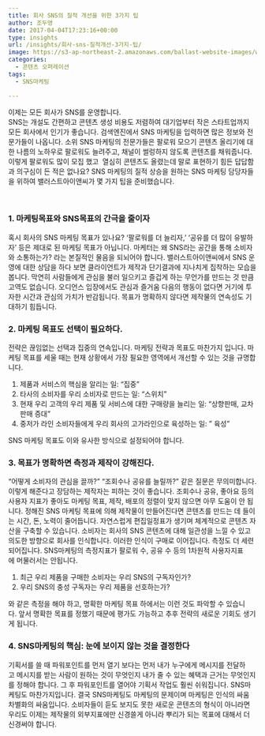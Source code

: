```yaml
---
title: 회사 SNS의 질적 개선을 위한 3가지 팁
author: 조두영
date: 2017-04-04T17:23:16+00:00
type: insights
url: /insights/회사-sns-질적개선-3가지-팁/
image: https://s3-ap-northeast-2.amazonaws.com/ballast-website-images/wp-content/uploads/2017/02/15110119/img-3.png
categories:
  - 콘텐츠 오퍼레이션
tags:
  - SNS마케팅

---
```

이제는 모든 회사가 SNS를 운영합니다.  
SNS는 개설도 간편하고 콘텐츠 생성 비용도 저렴하여 대기업부터 작은 스타트업까지 모든 회사에서 인기가 좋습니다. 검색엔진에서 SNS 마케팅을 입력하면 많은 정보와 전문가들이 나옵니다.
소위 SNS 마케팅의 전문가들은 팔로워 모으기 콘텐츠 올리기에 대한 나름의 노하우로 팔로워도 늘려주고, 채널이 썰렁하지 않도록 콘텐츠를 채워줍니다. 이렇게 팔로워도 많이 모집 했고  열심히 콘텐츠도 올렸는데 말로 표현하기 힘든 답답함과 의구심이 든 적은 없나요?
SNS 마케팅의 질적 상승을 원하는 SNS 마케팅 담당자들을 위하여 밸러스트아이앤씨가 몇 가지 팁을 준비했습니다.

&nbsp;

### 1. 마케팅목표와 SNS목표의 간극을 줄이자
혹시 회사의 SNS 마케팅 목표가 있나요? &#8216;팔로워를 더 늘리자,&#8217; &#8216;공유를 더 많이 유발하자&#8217; 등은 제대로 된 마케팅 목표가 아닙니다. 마케터는 왜 SNS라는 공간을 통해 소비자와 소통하는가? 라는 본질적인 물음을 되뇌어야 합니다.
밸러스트아이앤씨에서 SNS 운영에 대한 상담을 하다 보면 클라이언트가 제작과 단기결과에 지나치게 집착하는 모습을 봅니다.
막연히 사람들에게 관심을 불러 일으키고 즐겁게 하는 무언가를 만드는 것 만큼 고역도 없습니다. 오디언스 입장에서도 관심과 즐거움 다음의 행동이 없다면 거기에 투자한 시간과 관심의 가치가 반감됩니다.
목표가 명확하지 않다면 제작물의 연속성도 기대하기 힘듭니다.

### 2. 마케팅 목표도 선택이 필요하다.
전략은 끊임없는 선택과 집중의 연속입니다.
마케팅 전략과 목표도 마찬가지 입니다. 마케팅 목표를 세울 때는 현재 상황에서 가장 필요한 영역에서 개선할 수 있는 것을 규명합니다.

  1. 제품과 서비스의 핵심을 알리는 일: &#8220;집중&#8221;
  2. 타사의 소비자를 우리 소비자로 만드는 일: &#8220;스위치&#8221;
  3. 현재 우리 고객의 우리 제품 및 서비스에 대한 구매량을 늘리는 일: &#8220;상향판매, 교차판매 증대&#8221;
  4. 중저가 라인 소비자들에게 우리 회사의 고가라인으로 육성하는 일: &#8221; 육성&#8221;

SNS 마케팅 목표도 이와 유사한 방식으로 설정되어야 합니다.

### 3. 목표가 명확하면 측정과 제작이 강해진다.
&#8220;어떻게 소비자의 관심을 끌까?&#8221; &#8220;조회수나 공유를 늘릴까?&#8221; 같은 질문은 무의미합니다. 이렇게 해준다고 장담하는 제작자는 피하는 것이 좋습니다. 조회수나 공유, 좋아요 등의 사용자 지표가 좋아도 마케팅 목표, 제작, 배포의 정렬이 맞지 않으면 아무 도움이 안 됩니다.
정해진 SNS 마케팅 목표에 의해 제작물이 만들어진다면 콘텐츠를 만드는 데 들이는 시간, 돈, 노력이 줄어듭니다. 자연스럽게 편집일정표가 생기며 체계적으로 콘텐츠 자산을 구축할 수 있습니다.
소비자는 회사의 SNS 콘텐츠에 대해 일관성을 느낄 수 있고 의도한 방향으로 회사를 인식합니다. 이러한 인식이 구매로 이어집니다.
측정도 더 세련되어집니다. SNS마케팅의 측정지표가 팔로워 수, 공유 수 등의 1차원적 사용자지표에 머물러서는 안됩니다.

  1. 최근 우리 제품을 구매한 소비자는 우리 SNS의 구독자인가?
  2. 우리 SNS의 충성 구독자는 우리 제품을 선호하는가?

와 같은 측정을 해야 하고, 명확한 마케팅 목표 하에서는 이런 것도 파악할 수 있습니다. 앞서 명확한 목표를 정했기 때문에 평가도 가능하고 추후 전략의 새로운 기회도 생기게 됩니다.

### 4. SNS마케팅의 핵심: 눈에 보이지 않는 것을 결정한다
기획서를 쓸 때 파워포인트를 먼저 열기 보다는 먼저 내가 누구에게 메시지를 전달하고 메시지를 받는 사람이 원하는 것이 무엇인지 내가 줄 수 있는 혜택과 근거는 무엇인지를 정해야 합니다. 그 후 파워포인트를 열어야 기획서 작업도 훨씬 쉬워집니다.
SNS마케팅도 마찬가지입니다.
결국 SNS마케팅도 마케팅의 문제이며 마케팅은 인식의 싸움 차별화의 싸움입니다. 소비자들이 듣도 보지도 못한 새로운 콘텐츠의 형식이 아니라면 우리도 이제는 제작물의 외부지표에만 신경쓸게 아니라 뿌리가 되는 목표에 대해서 더 신경써야 합니다.